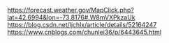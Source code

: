 https://forecast.weather.gov/MapClick.php?lat=42.6994&lon=-73.8176#.W8mVXPkzaUk
https://blog.csdn.net/ljchlx/article/details/52164247
https://www.cnblogs.com/chunlei36/p/6443645.html